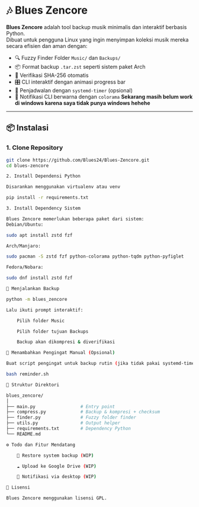 # 🎶 Blues Zencore

**Blues Zencore** adalah tool backup musik minimalis dan interaktif berbasis Python.  
Dibuat untuk pengguna Linux yang ingin menyimpan koleksi musik mereka secara efisien dan aman dengan:

- 🔍 Fuzzy Finder Folder `Music/` dan `Backups/`
- 📦 Format backup `.tar.zst` seperti sistem paket Arch
- 🔐 Verifikasi SHA-256 otomatis
- 🎛️ CLI interaktif dengan animasi progress bar
- 📅 Penjadwalan dengan `systemd-timer` (opsional)
- 💬 Notifikasi CLI berwarna dengan `colorama`
**Sekarang masih belum work di windows karena saya tidak punya windows hehehe**
---

## 📦 Instalasi

### 1. Clone Repository

```bash
git clone https://github.com/Blues24/Blues-Zencore.git
cd blues-zencore

2. Install Dependensi Python

Disarankan menggunakan virtualenv atau venv

pip install -r requirements.txt

3. Install Dependency Sistem

Blues Zencore memerlukan beberapa paket dari sistem:
Debian/Ubuntu:

sudo apt install zstd fzf

Arch/Manjaro:

sudo pacman -S zstd fzf python-colorama python-tqdm python-pyfiglet

Fedora/Nobara:

sudo dnf install zstd fzf

🚀 Menjalankan Backup

python -m blues_zencore

Lalu ikuti prompt interaktif:

    Pilih folder Music

    Pilih folder tujuan Backups

    Backup akan dikompresi & diverifikasi

📅 Menambahkan Pengingat Manual (Opsional)

Buat script pengingat untuk backup rutin (jika tidak pakai systemd-timer):

bash reminder.sh

📁 Struktur Direktori

blues_zencore/
│
├── main.py                 # Entry point
├── compress.py             # Backup & kompresi + checksum
├── finder.py               # Fuzzy folder finder
├── utils.py                # Output helper
├── requirements.txt        # Dependency Python
└── README.md

⚙️ Todo dan Fitur Mendatang

    🔁 Restore system backup (WIP)

    ☁️ Upload ke Google Drive (WIP)

    🔔 Notifikasi via desktop (WIP)

📜 Lisensi

Blues Zencore menggunakan lisensi GPL.


